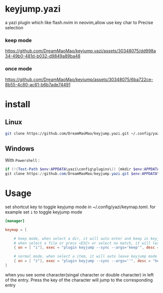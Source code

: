 # keyjump.yazi

a yazi plugin which like flash.nvim in neovim,allow use key char to Precise selection

### keep mode


https://github.com/DreamMaoMao/keyjump.yazi/assets/30348075/dd998a34-49b0-481d-b032-d9849a89ba48




### once mode
https://github.com/DreamMaoMao/keyjump/assets/30348075/6ba722ce-8b55-4c80-ac81-b6b7ade74491

# install

## Linux

```bash
git clone https://github.com/DreamMaoMao/keyjump.yazi.git ~/.config/yazi/plugins/keyjump.yazi
```

## Windows

With `Powershell` :

```powershell
if (!(Test-Path $env:APPDATA\yazi\config\plugins\)) {mkdir $env:APPDATA\yazi\config\plugins\}
git clone https://github.com/DreamMaoMao/keyjump.yazi.git $env:APPDATA\yazi\config\plugins\keyjump.yazi
```

# Usage

set shortcut key to toggle keyjump mode in ~/.config/yazi/keymap.toml.
for example set `i` to toggle keyjump mode

```toml
[manager]

keymap = [

	# keep mode, when select a dir, it will auto enter and keep in keyjump mode.
	# when select a file or press <ESC> or select no match, it will leave keyjump mode.
	{ on = [ "i"], exec = "plugin keyjump --sync --args='keep'", desc = "keyjump" },

	# normal mode, when select a item, it will auto leave keyjump mode
	{ on = [ "z"], exec = "plugin keyjump --sync --args=''", desc = "keyjump" },
] 
```

when you see some character(singal character or double character) in left of the entry.
Press the key of the character will jump to the corresponding entry
